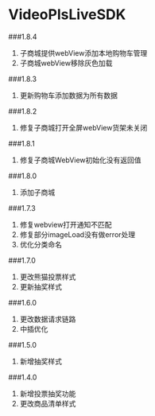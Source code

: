 # VideoPlsLiveSDK
###1.8.4
1. 子商城提供webView添加本地购物车管理
2. 子商城webView移除灰色加载

###1.8.3
1. 更新购物车添加数据为所有数据

###1.8.2
1. 修复子商城打开全屏webView货架未关闭

###1.8.1
1. 修复子商城WebView初始化没有返回值

###1.8.0
1. 添加子商城

###1.7.3
1. 修复webview打开通知不匹配
2. 修复部分imageLoad没有做error处理
3. 优化分类命名

###1.7.0
1. 更改熊猫投票样式
2. 更新抽奖样式

###1.6.0
1. 更改数据请求链路
2. 中插优化

###1.5.0
1. 新增抽奖样式


###1.4.0
1. 新增投票抽奖功能
2. 更改商品清单样式
